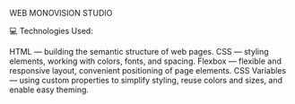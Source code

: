 WEB MONOVISION STUDIO

💻 Technologies Used:

HTML — building the semantic structure of web pages.
CSS — styling elements, working with colors, fonts, and spacing.
Flexbox — flexible and responsive layout, convenient positioning of page elements.
CSS Variables — using custom properties to simplify styling, reuse colors and sizes, and enable easy theming.
